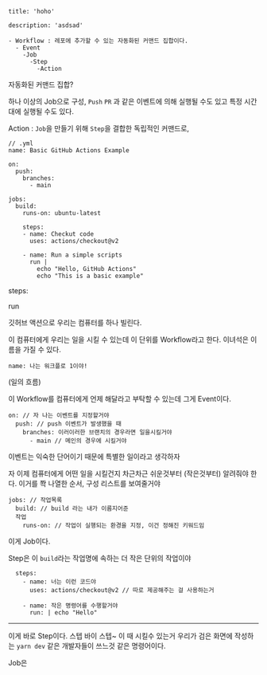 ```
title: 'hoho'

description: 'asdsad'
```

```
- Workflow : 레포에 추가할 수 있는 자동화된 커맨드 집합이다.
  - Event
    -Job
      -Step
        -Action
```

자동화된 커맨드 집합?

하나 이상의 Job으로 구성, `Push` `PR` 과 같은 이벤트에 의해 실행될 수도 있고 특정 시간대에 실행될 수도 있다.

Action : `Job`을 만들기 위해 `Step`을 결합한 독립적인 커맨드로,

```
// .yml
name: Basic GitHub Actions Example

on:
  push:
    branches:
      - main

jobs:
  build:
    runs-on: ubuntu-latest

    steps:
    - name: Checkut code
      uses: actions/checkout@v2

    - name: Run a simple scripts
      run |
        echo "Hello, GitHub Actions"
        echo "This is a basic example"
```

steps:

run

깃허브 액션으로 우리는 컴퓨터를 하나 빌린다.

이 컴퓨터에게 우리는 일을 시킬 수 있는데 이 단위를 Workflow라고 한다. 이녀석은 이름을 가질 수 있다.

```
name: 나는 워크플로 1이야!
```

(일의 흐름)

이 Workflow를 컴퓨터에게 언제 해달라고 부탁할 수 있는데 그게 Event이다.

```
on: // 자 나는 이벤트를 지정할거야
  push: // push 이벤트가 발생했을 때
    branches: 이러이러한 브랜치의 경우라면 일을시킬거야
      - main // 메인의 경우에 시킬거야

```

이벤트는 익숙한 단어이기 때문에 특별한 일이라고 생각하자

자 이제 컴퓨터에게 어떤 일을 시킬건지 차근차근 쉬운것부터 (작은것부터) 알려줘야 한다. 이거를 쫙 나열한 순서, 구성 리스트를 보여줄거야

```
jobs: // 작업목록
  build: // build 라는 내가 이름지어준
  작업
    runs-on: // 작업이 실행되는 환경을 지정, 이건 정해진 키워드임
```

이게 Job이다.

Step은 이 `build`라는 작업명에 속하는 더 작은 단위의 작업이야

```
  steps:
    - name: 너는 이런 코드야
      uses: actions/checkout@v2 // 따로 제공해주는 걸 사용하는거

    - name: 작은 명령어를 수행할거야
      run: | echo "Hello"
```

---

이게 바로 Step이다. 스텝 바이 스텝~
이 때 시킬수 있는거 우리가 검은 화면에 작성하는 `yarn dev` 같은 개발자들이 쓰느것 같은 명령어이다.

Job은
